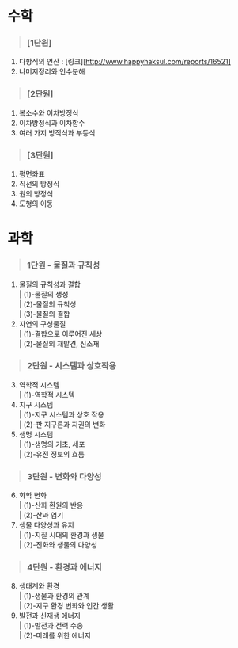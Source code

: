 수학
=================
> ### [1단원]   
1. 다항식의 연산 : [링크][http://www.happyhaksul.com/reports/16521]   
2. 나머지정리와 인수분해   
> ### [2단원]   
1. 복소수와 이차방정식   
2. 이차방정식과 이차함수   
3. 여러 가지 방적식과 부등식   
> ### [3단원]   
1. 평면좌표   
2. 직선의 방정식   
3. 원의 방정식   
4. 도형의 이동   


과학
==================
> ### 1단원 - 물질과 규칙성
1. 물질의 규칙성과 결합   
| (1)-물질의 생성   
| (2)-물질의 규칙성   
| (3)-물질의 결합    
2. 자연의 구성물질   
| (1)-결합으로 이루어진 세상   
| (2)-물질의 재발견, 신소재   
> ### 2단원 - 시스템과 상호작용   
3. 역학적 시스템   
| (1)-역학적 시스템   
4. 지구 시스템   
| (1)-지구 시스템과 상호 작용   
| (2)-판 지구론과 지권의 변화   
5. 생명 시스템   
| (1)-생명의 기초, 세포   
| (2)-유전 정보의 흐름   
> ### 3단원 - 변화와 다양성   
6. 화학 변화   
| (1)-산화 환원의 반응   
| (2)-산과 염기
7. 생물 다양성과 유지   
| (1)-지질 시대의 환경과 생물   
| (2)-진화와 생물의 다양성   
> ### 4단원 - 환경과 에너지   
8. 생태계와 환경   
| (1)-생물과 환경의 관계   
| (2)-지구 환경 변화와 인간 생활   
9. 발전과 신재생 에너지   
| (1)-발전과 전력 수송   
| (2)-미래를 위한 에너지   

